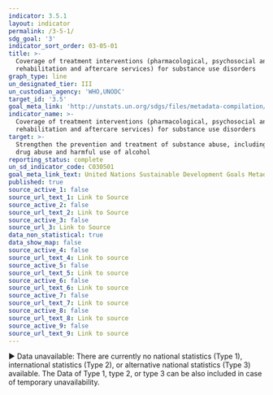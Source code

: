 ```yaml
---
indicator: 3.5.1
layout: indicator
permalink: /3-5-1/
sdg_goal: '3'
indicator_sort_order: 03-05-01
title: >-
  Coverage of treatment interventions (pharmacological, psychosocial and
  rehabilitation and aftercare services) for substance use disorders
graph_type: line
un_designated_tier: III
un_custodian_agency: 'WHO,UNODC'
target_id: '3.5'
goal_meta_link: 'http://unstats.un.org/sdgs/files/metadata-compilation/Metadata-Goal-3.pdf'
indicator_name: >-
  Coverage of treatment interventions (pharmacological, psychosocial and
  rehabilitation and aftercare services) for substance use disorders
target: >-
  Strengthen the prevention and treatment of substance abuse, including narcotic
  drug abuse and harmful use of alcohol
reporting_status: complete
un_sd_indicator_code: C030501
goal_meta_link_text: United Nations Sustainable Development Goals Metadata (pdf 865kB)
published: true
source_active_1: false
source_url_text_1: Link to Source
source_active_2: false
source_url_text_2: Link to Source
source_active_3: false
source_url_3: Link to Source
data_non_statistical: true
data_show_map: false
source_active_4: false
source_url_text_4: Link to source
source_active_5: false
source_url_text_5: Link to source
source_active_6: false
source_url_text_6: Link to source
source_active_7: false
source_url_text_7: Link to source
source_active_8: false
source_url_text_8: Link to source
source_active_9: false
source_url_text_9: Link to source
---
```

▶ Data unavailable: There are currently no national statistics (Type 1), international statistics (Type 2), or alternative national statistics (Type 3) available. The Data of Type 1, type 2, or type 3 can be also included in case of temporary unavailability.
